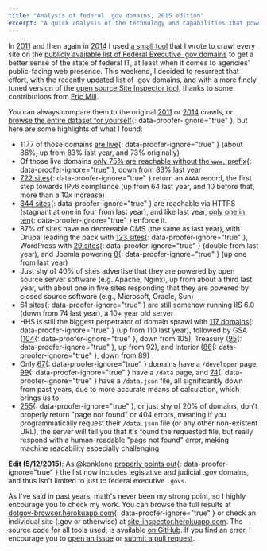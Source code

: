 ```yaml
---
title: "Analysis of federal .gov domains, 2015 edition"
excerpt: "A quick analysis of the technology and capabilities that power each federal .gov domain such as non-www, SSL, and IPv6 support, or what server/cms they use"
---
```


In [2011](http://ben.balter.com/2011/09/07/analysis-of-federal-executive-domains/) and then again in [2014](http://ben.balter.com/2014/07/07/analysis-of-federal-executive-domains-part-deux/) I used
[a small tool](https://github.com/benbalter/site-inspector) that I wrote to crawl every site on the [publicly available list of Federal Executive .gov domains](https://github.com/GSA/data/tree/gh-pages/dotgov-domains) to get a better sense of the state of federal IT, at least when it comes to agencies' public-facing web presence. This weekend, I decided to resurrect that effort, with the recently updated list of .gov domains, and with a more finely tuned version of the [open source Site Inspector tool](https://github.com/benbalter/site-inspector), thanks to some contributions from [Eric Mill](https://konklone.com/).

You can always compare them to the original [2011](http://ben.balter.com/2011/09/07/analysis-of-federal-executive-domains/) or [2014](http://ben.balter.com/2014/07/07/analysis-of-federal-executive-domains-part-deux/) crawls, or [browse the entire dataset for yourself](https://dotgov-browser.herokuapp.com){: data-proofer-ignore="true" }, but here are some highlights of what I found:

* 1177 of those domains [are live](https://dotgov-browser.herokuapp.com/domains?up=true){: data-proofer-ignore="true" } (about 86%, up from 83% last year, and 73% originally)
* Of those live domains [only 75% are reachable without the `www.` prefix](https://dotgov-browser.herokuapp.com/domains?root=true&up=true){: data-proofer-ignore="true" }, down from 83% last year
* [722 sites](https://dotgov-browser.herokuapp.com/domains?ipv6=true){: data-proofer-ignore="true" } return an `AAAA` record, the first step towards IPv6 compliance (up from 64 last year, and 10 before that, more than a 10x increase)
* [344 sites](https://dotgov-browser.herokuapp.com/domains?https=true){: data-proofer-ignore="true" } are reachable via HTTPS (stagnant at one in four from last year), and like last year, [only one in ten](https://dotgov-browser.herokuapp.com/domains?canonically_https=true&https=true){: data-proofer-ignore="true" } enforce it.
* 87% of sites have no decreeable CMS (the same as last year), with Drupal leading the pack with [123 sites](https://dotgov-browser.herokuapp.com/domains?content_management_system=drupal){: data-proofer-ignore="true" }, WordPress with [29 sites](https://dotgov-browser.herokuapp.com/domains?content_management_system=wordpress){: data-proofer-ignore="true" } (double from last year), and Joomla powering [8](https://dotgov-browser.herokuapp.com/domains?content_management_system=joomla){: data-proofer-ignore="true" } (up one from last year)
* Just shy of 40% of sites advertise that they are powered by open source server software (e.g. Apache, Nginx), up from about a third last year, with about one in five sites responding that they are powered by closed source software (e.g., Microsoft, Oracle, Sun)
* [61 sites](https://dotgov-browser.herokuapp.com/domains?server=Microsoft-IIS%2F6.0){: data-proofer-ignore="true" } are still somehow running IIS 6.0 (down from 74 last year), a 10+ year old server
* HHS is still the biggest perpetrator of domain sprawl with [117 domains](https://dotgov-browser.herokuapp.com/domains?agency=department-of-health-and-human-services){: data-proofer-ignore="true" } (up from 110 last year), followed by GSA ([104](https://dotgov-browser.herokuapp.com/domains?agency=general-services-administration){: data-proofer-ignore="true" }, down from 105), Treasury ([95](https://dotgov-browser.herokuapp.com/domains?agency=department-of-the-treasury){: data-proofer-ignore="true" }, up from 92), and Interior ([86](https://dotgov-browser.herokuapp.com/domains?agency=department-of-the-interior){: data-proofer-ignore="true" }, down from 89)
* Only [67](https://dotgov-browser.herokuapp.com/domains?slash_developer=true&proper_404s=true){: data-proofer-ignore="true" } domains have a `/developer` page, [99](https://dotgov-browser.herokuapp.com/domains?slash_data=true&proper_404s=true){: data-proofer-ignore="true" } have a `/data` page, and [74](https://dotgov-browser.herokuapp.com/domains?data_dot_json=true&proper_404s=true){: data-proofer-ignore="true" } have a `/data.json` file, all significantly down from past years, due to more accurate means of calculation, which brings us to
* [255](https://dotgov-browser.herokuapp.com/domains?proper_404s=false){: data-proofer-ignore="true" }, or just shy of 20% of domains, don't properly return "page not found" or 404 errors, meaning if you programmatically request their `/data.json` file (or any other non-existent URL), the server will tell you that it's found the requested file, but really respond with a human-readable "page not found" error, making machine readability especially challenging

**Edit (5/12/2015)**: As @konklone [properly points out](https://github.com/benbalter/benbalter.github.com/pull/258/files#r30093194){: data-proofer-ignore="true" } the list now includes legislative and judicial .gov domains, and thus isn't limited to just to federal executive `.govs`.

As I've said in past years, math's never been my strong point, so I highly encourage you to check my work. You can browse the full results at [dotgov-browser.herokuapp.com](https://dotgov-browser.herokuapp.com){: data-proofer-ignore="true" } or check an individual site (.gov or otherwise) at [site-inspector.herokuapp.com](https://site-inspector.herokuapp.com). The source code for all tools used, is available [on GitHub](https://github.com/benbalter/site-inspector). If you find an error, I encourage you to [open an issue](https://github.com/benbalter/site-inspector/issues/new) or [submit a pull request](https://guides.github.com/introduction/flow/).
